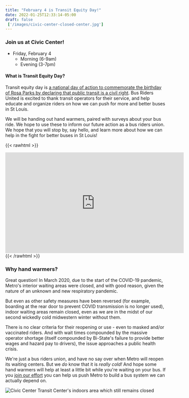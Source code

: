 ```yaml
---
title: "February 4 is Transit Equity Day!"
date: 2022-01-25T12:33:14-05:00
draft: false
 ['/images/civic-center-closed-center.jpg']
---
```


### Join us at Civic Center!
* Friday, February 4
    * Morning (6-9am)
    * Evening (3-7pm)

#### What is Transit Equity Day?
Transit equity day is [a national day of action to commemorate the birthday of Rosa Parks by declaring that public transit is a civil right](https://sites.google.com/labor4sustainability.org/organizingtoolkit2022/TED2022OrgToolkit). Bus Riders United is excited to thank transit operators for their service, and help educate and organize riders on how we can push for more and better buses in St Louis. 

We will be handing out hand warmers, paired with surveys about your bus ride. We hope to use these to inform our future action as a bus riders union. We hope that you will stop by, say hello, and learn more about how we can help in the fight for better buses in St Louis! 

{{< rawhtml >}}
<iframe width="560" height="315" src="https://www.youtube.com/embed/7VYYy-BAglY" title="YouTube video player" frameborder="0" allow="accelerometer; autoplay; clipboard-write; encrypted-media; gyroscope; picture-in-picture" allowfullscreen></iframe>
{{< /rawhtml >}} 



### Why hand warmers?
Great question! In March 2020, due to the start of the COVID-19 pandemic, Metro's interior waiting areas were closed, and with good reason, given the nature of an unknown and new respiratory pandemic. 

But even as other safety measures have been reversed (for example, boarding at the rear door to prevent COVID transmission is no longer used), indoor waiting areas remain closed, even as we are in the midst of our second wickedly cold midwestern winter without them. 

There is no clear criteria for their reopening or use - even to masked and/or vaccinated riders. And with wait times compounded by the massive operator shortage (itself compounded by Bi-State's failure to provide better wages and hazard pay to drivers), the issue approaches a public health crisis.

We're just a bus riders union, and have no say over when Metro will reopen its waiting centers. But we *do* know that it is *really cold!* And hope some hand warmers will help at least a little bit while you're waiting on your bus. If you [join our effort](/join) you can help us push Metro to build a bus system we can actually depend on.

![Civic Center Transit Center's indoors area which still remains closed](/images/civic-center-closed-center.jpg)
